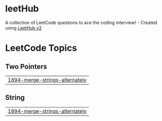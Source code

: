 # leetHub
A collection of LeetCode questions to ace the coding interview! - Created using [LeetHub v2](https://github.com/arunbhardwaj/LeetHub-2.0)

<!---LeetCode Topics Start-->
# LeetCode Topics
## Two Pointers
|  |
| ------- |
| [1894-merge-strings-alternately](https://github.com/youjinjoy/leetHub/tree/master/1894-merge-strings-alternately) |
## String
|  |
| ------- |
| [1894-merge-strings-alternately](https://github.com/youjinjoy/leetHub/tree/master/1894-merge-strings-alternately) |
<!---LeetCode Topics End-->